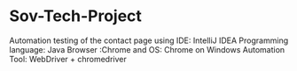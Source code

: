 # Sov-Tech-Project
Automation testing of the contact page using IDE: IntelliJ IDEA Programming language: Java Browser :Chrome and OS: Chrome on Windows Automation Tool: WebDriver + chromedriver

